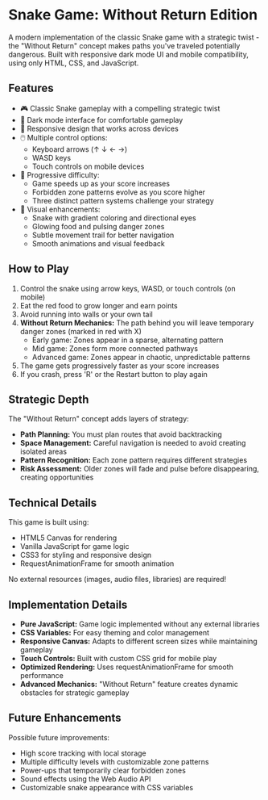 # Snake Game: Without Return Edition

A modern implementation of the classic Snake game with a strategic twist - the "Without Return" concept makes paths you've traveled potentially dangerous. Built with responsive dark mode UI and mobile compatibility, using only HTML, CSS, and JavaScript.

## Features

- 🎮 Classic Snake gameplay with a compelling strategic twist
- 🌙 Dark mode interface for comfortable gameplay
- 📱 Responsive design that works across devices
- 🖱️ Multiple control options:
  - Keyboard arrows (↑ ↓ ← →)
  - WASD keys
  - Touch controls on mobile devices
- 🚀 Progressive difficulty:
  - Game speeds up as your score increases
  - Forbidden zone patterns evolve as you score higher
  - Three distinct pattern systems challenge your strategy
- 🎯 Visual enhancements:
  - Snake with gradient coloring and directional eyes
  - Glowing food and pulsing danger zones
  - Subtle movement trail for better navigation
  - Smooth animations and visual feedback

## How to Play

1. Control the snake using arrow keys, WASD, or touch controls (on mobile)
2. Eat the red food to grow longer and earn points
3. Avoid running into walls or your own tail
4. **Without Return Mechanics:** The path behind you will leave temporary danger zones (marked in red with X)
   - Early game: Zones appear in a sparse, alternating pattern
   - Mid game: Zones form more connected pathways
   - Advanced game: Zones appear in chaotic, unpredictable patterns
5. The game gets progressively faster as your score increases
6. If you crash, press 'R' or the Restart button to play again

## Strategic Depth

The "Without Return" concept adds layers of strategy:

- **Path Planning:** You must plan routes that avoid backtracking
- **Space Management:** Careful navigation is needed to avoid creating isolated areas
- **Pattern Recognition:** Each zone pattern requires different strategies
- **Risk Assessment:** Older zones will fade and pulse before disappearing, creating opportunities

## Technical Details

This game is built using:
- HTML5 Canvas for rendering
- Vanilla JavaScript for game logic
- CSS3 for styling and responsive design
- RequestAnimationFrame for smooth animation

No external resources (images, audio files, libraries) are required!

## Implementation Details

- **Pure JavaScript:** Game logic implemented without any external libraries
- **CSS Variables:** For easy theming and color management
- **Responsive Canvas:** Adapts to different screen sizes while maintaining gameplay
- **Touch Controls:** Built with custom CSS grid for mobile play
- **Optimized Rendering:** Uses requestAnimationFrame for smooth performance
- **Advanced Mechanics:** "Without Return" feature creates dynamic obstacles for strategic gameplay

## Future Enhancements

Possible future improvements:
- High score tracking with local storage
- Multiple difficulty levels with customizable zone patterns
- Power-ups that temporarily clear forbidden zones
- Sound effects using the Web Audio API
- Customizable snake appearance with CSS variables
